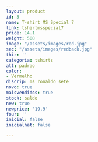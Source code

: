 ```yaml
---
layout: product
id: 3
name: T-shirt MS Special 7
link: tshirtmsspecial7
price: 14.1
weight: 500
image: "/assets/images/red.jpg"
sec: "/assets/images/redback.jpg"
thir: ''
categoria: tshirts
att: padrao
color:
- Vermelho
discrip: ms ronaldo sete
novo: true
maisvendidos: true
stock: saldo
new: true
newprice: '19,9'
four: ''
inicial: false
inicialhat: false

---
```

